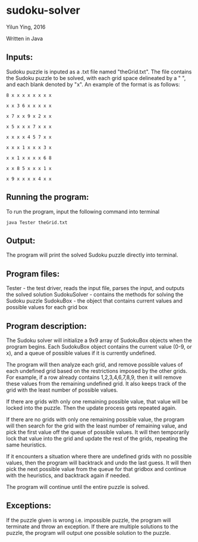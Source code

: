 # sudoku-solver

Yilun Ying, 2016

Written in Java

## Inputs:

Sudoku puzzle is inputed as a .txt file named "theGrid.txt". The file contains the Sudoku puzzle to be solved, with each grid space delineated by a " ", and each blank denoted by "x". An example of the format is as follows:

`8 x x x x x x x x`

`x x 3 6 x x x x x`

`x 7 x x 9 x 2 x x`

`x 5 x x x 7 x x x`

`x x x x 4 5 7 x x`

`x x x 1 x x x 3 x`

`x x 1 x x x x 6 8`

`x x 8 5 x x x 1 x`

`x 9 x x x x 4 x x`


## Running the program:
To run the program, input the following command into terminal

`java Tester theGrid.txt`

## Output:

The program will print the solved Sudoku puzzle directly into terminal.

## Program files:
Tester - the test driver, reads the input file, parses the input, and outputs the solved solution
SudokuSolver - contains the methods for solving the Sudoku puzzle
SudokuBox - the object that contains current values and possible values for each grid box

## Program description:
The Sudoku solver will initialize a 9x9 array of SudokuBox objects when the program begins. Each SudokuBox object contains the current value (0-9, or x), and a queue of possible values if it is currently undefined.

The program will then analyze each grid, and remove possible values of each undefined grid based on the restrictions imposed by the other grids. For example, if a row already contains 1,2,3,4,6,7,8,9, then it will remove these values from the remaining undefined grid. It also keeps track of the grid with the least number of possible values.

If there are grids with only one remaining possible value, that value will be locked into the puzzle. Then the update process gets repeated again.

If there are no grids with only one remaining possible value, the program will then search for the grid with the least number of remaining value, and pick the first value off the queue of possible values. It will then temporarily lock that value into the grid and update the rest of the grids, repeating the same heuristics. 

If it encounters a situation where there are undefined grids with no possible values, then the program will backtrack and undo the last guess. It will then pick the next possible value from the queue for that gridbox and continue with the heuristics, and backtrack again if needed.

The program will continue until the entire puzzle is solved.

## Exceptions:
If the puzzle given is wrong i.e. impossible puzzle, the program will terminate and throw an exception. If there are multiple solutions to the puzzle, the program will output one possible solution to the puzzle.

